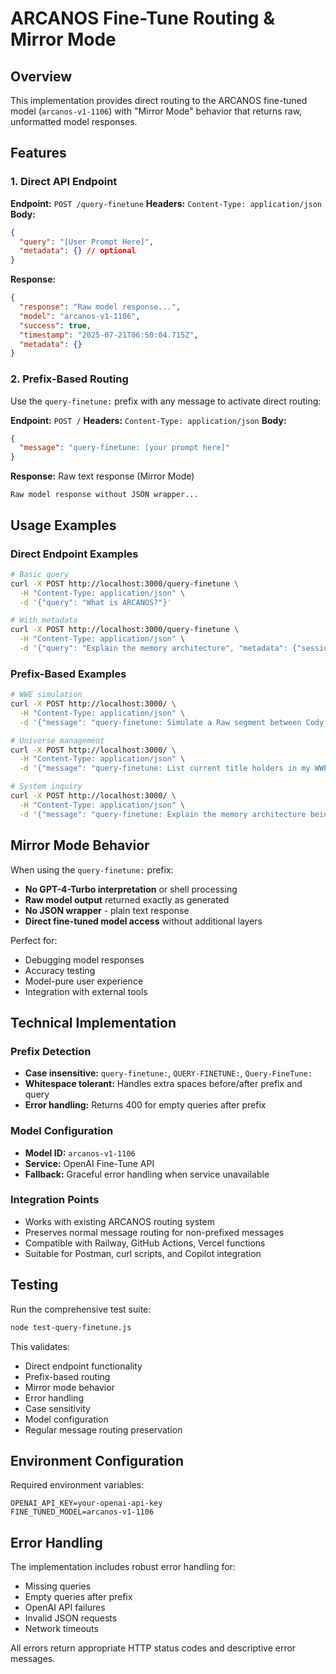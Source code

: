 # ARCANOS Fine-Tune Routing & Mirror Mode

## Overview
This implementation provides direct routing to the ARCANOS fine-tuned model (`arcanos-v1-1106`) with "Mirror Mode" behavior that returns raw, unformatted model responses.

## Features

### 1. Direct API Endpoint
**Endpoint:** `POST /query-finetune`
**Headers:** `Content-Type: application/json`
**Body:**
```json
{
  "query": "[User Prompt Here]",
  "metadata": {} // optional
}
```

**Response:**
```json
{
  "response": "Raw model response...",
  "model": "arcanos-v1-1106",
  "success": true,
  "timestamp": "2025-07-21T06:50:04.715Z",
  "metadata": {}
}
```

### 2. Prefix-Based Routing
Use the `query-finetune:` prefix with any message to activate direct routing:

**Endpoint:** `POST /`
**Headers:** `Content-Type: application/json`
**Body:**
```json
{
  "message": "query-finetune: [your prompt here]"
}
```

**Response:** Raw text response (Mirror Mode)
```
Raw model response without JSON wrapper...
```

## Usage Examples

### Direct Endpoint Examples
```bash
# Basic query
curl -X POST http://localhost:3000/query-finetune \
  -H "Content-Type: application/json" \
  -d '{"query": "What is ARCANOS?"}'

# With metadata
curl -X POST http://localhost:3000/query-finetune \
  -H "Content-Type: application/json" \
  -d '{"query": "Explain the memory architecture", "metadata": {"session": "test"}}'
```

### Prefix-Based Examples
```bash
# WWE simulation
curl -X POST http://localhost:3000/ \
  -H "Content-Type: application/json" \
  -d '{"message": "query-finetune: Simulate a Raw segment between Cody Rhodes and The Rock."}'

# Universe management
curl -X POST http://localhost:3000/ \
  -H "Content-Type: application/json" \
  -d '{"message": "query-finetune: List current title holders in my WWE Universe."}'

# System inquiry
curl -X POST http://localhost:3000/ \
  -H "Content-Type: application/json" \
  -d '{"message": "query-finetune: Explain the memory architecture being used."}'
```

## Mirror Mode Behavior

When using the `query-finetune:` prefix:
- **No GPT-4-Turbo interpretation** or shell processing
- **Raw model output** returned exactly as generated
- **No JSON wrapper** - plain text response
- **Direct fine-tuned model access** without additional layers

Perfect for:
- Debugging model responses
- Accuracy testing
- Model-pure user experience
- Integration with external tools

## Technical Implementation

### Prefix Detection
- **Case insensitive:** `query-finetune:`, `QUERY-FINETUNE:`, `Query-FineTune:`
- **Whitespace tolerant:** Handles extra spaces before/after prefix and query
- **Error handling:** Returns 400 for empty queries after prefix

### Model Configuration
- **Model ID:** `arcanos-v1-1106`
- **Service:** OpenAI Fine-Tune API
- **Fallback:** Graceful error handling when service unavailable

### Integration Points
- Works with existing ARCANOS routing system
- Preserves normal message routing for non-prefixed messages
- Compatible with Railway, GitHub Actions, Vercel functions
- Suitable for Postman, curl scripts, and Copilot integration

## Testing

Run the comprehensive test suite:
```bash
node test-query-finetune.js
```

This validates:
- Direct endpoint functionality
- Prefix-based routing
- Mirror mode behavior
- Error handling
- Case sensitivity
- Model configuration
- Regular message routing preservation

## Environment Configuration

Required environment variables:
```
OPENAI_API_KEY=your-openai-api-key
FINE_TUNED_MODEL=arcanos-v1-1106
```

## Error Handling

The implementation includes robust error handling for:
- Missing queries
- Empty queries after prefix
- OpenAI API failures
- Invalid JSON requests
- Network timeouts

All errors return appropriate HTTP status codes and descriptive error messages.